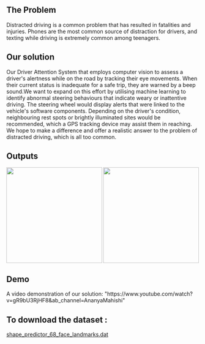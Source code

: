<h2>The Problem</h2>
Distracted driving is a common problem that has resulted in fatalities and injuries. Phones are the most common source of distraction for drivers, 
and texting while driving is extremely common among teenagers. 

<h2>Our solution</h2> 
Our Driver Attention System that employs computer vision to assess a driver's alertness while on the road by tracking their eye movements. 
When their current status is inadequate for a safe trip, they are warned by a beep sound.We want to expand on this effort by utilising machine learning to identify abnormal steering behaviours that indicate weary or inattentive driving. 
The steering wheel would display alerts that were linked to the vehicle's software components. Depending on the driver's condition, neighbouring rest spots or brightly illuminated sites would be recommended, which a GPS tracking device may assist them in reaching. We hope to make a difference and offer a realistic answer to the problem of distracted driving, which is all too common.

<h2>Outputs</h2>

<img src="assets/active.jpeg" width="250" height="250" align="left" />   <img src="assets/sleeping.jpeg" width="250" height="250" align="centre" />

<h2>Demo</h2>
A video demonstration of our solution: 
"https://www.youtube.com/watch?v=gR9bU3RjHF8&ab_channel=AnanyaMahishi"


<h2>To download the dataset :</h2>

[shape_predictor_68_face_landmarks.dat](https://www.kaggle.com/datasets/sergiovirahonda/shape-predictor-68-face-landmarksdat?resource=download&select=shape_predictor_68_face_landmarks.dat)
